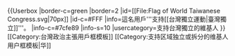 {{Userbox
|border-c=green
|border=2
|id=[[File:Flag of World Taiwanese Congress.svg|70px]]
|id-c=#FFF
|info=這名用戶'''支持[[台灣獨立運動|臺灣獨立]]'''。
|info-c=#7cfe89
|info-s=10
|usercategory=支持台灣獨立的維基人
}}
<noinclude>
[[Category:台灣政治主張用戶框模板]]
[[Category:支持区域独立或拆分的维基人用户框模板|华]]
</noinclude>